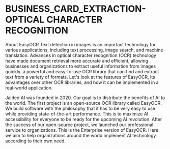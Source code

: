 # BUSINESS_CARD_EXTRACTION-OPTICAL CHARACTER RECOGNITION 
About EasyOCR
Text detection in images is an important technology for various applications, including text processing, image search, and machine translation. 
Advances in optical character recognition (OCR) technology have made document retrieval more accurate and efficient, allowing businesses and organizations to extract useful information from images quickly. a powerful and easy-to-use OCR library that can find and extract text from a variety of formats. Let's look at the features of EasyOCR, its advantages over other OCR libraries, and how it can be implemented in a real-world application.

Jaided AI was founded in 2020. Our goal is to distribute the benefits of AI to the world. The first project is an open-source OCR library called EasyOCR. We build software with the philosophy that it has to be very easy to use while providing state-of-the-art performance. This is to maximize AI accessibility for everyone to be ready for the upcoming AI revolution. After the success of our open-source project, we launched our professional service to organizations. This is the Enterprise version of EasyOCR. Here we aim to help organizations around the world implement AI technology according to their own need.
